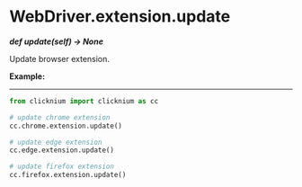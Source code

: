 # WebDriver.extension.update

***def update(self) -> None*** 

Update browser extension.

**Example:**
***
```python
from clicknium import clicknium as cc

# update chrome extension
cc.chrome.extension.update()

# update edge extension
cc.edge.extension.update()

# update firefox extension
cc.firefox.extension.update()
```